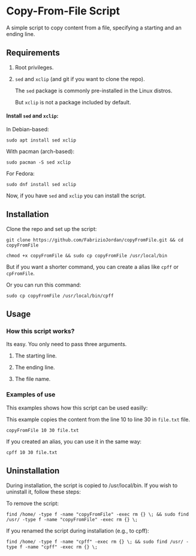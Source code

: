 # Copy-From-File Script

A simple script to copy content from a file, specifying a starting and an ending line.



## Requirements

1. Root privileges.
2. ```sed``` and ```xclip``` (and git if you want to clone the repo).

	The ```sed``` package is commonly pre-installed in the Linux distros.

	But ```xclip``` is not a package included by default.

	
#### Install ```sed``` and ```xclip```:
	
In Debian-based:

```
sudo apt install sed xclip
```	

With pacman (arch-based):

```
sudo pacman -S sed xclip
```

For Fedora:
	
```
sudo dnf install sed xclip
```


Now, if you have ```sed``` and ```xclip``` you can install the script.



## Installation

Clone the repo and set up the script:


```
git clone https://github.com/FabrizioJordan/copyFromFile.git && cd copyFromFile
```


```
chmod +x copyFromFile && sudo cp copyFromFile /usr/local/bin
```
	


But if you want a shorter command, you can create a alias like ```cpff``` or ```cpFromFile```.

Or you can run this command:


```
sudo cp copyFromFile /usr/local/bin/cpff
```


## Usage


### How this script works?

Its easy. You only need to pass three arguments.

1. The starting line.

2. The ending line.

3. The file name.


### Examples of use

This examples shows how this script can be used easilly:


This example copies the content from the line 10 to line 30 in ```file.txt``` file.

```
copyFromFile 10 30 file.txt
```

If you created an alias, you can use it in the same way:

```
cpff 10 30 file.txt
```
## Uninstallation

During installation, the script is copied to /usr/local/bin. If you wish to uninstall it, follow these steps:

To remove the script:

```
find /home/ -type f -name "copyFromFile" -exec rm {} \; && sudo find /usr/ -type f -name "copyFromFile" -exec rm {} \;
```

If you renamed the script during installation (e.g., to cpff):

```
find /home/ -type f -name "cpff" -exec rm {} \; && sudo find /usr/ -type f -name "cpff" -exec rm {} \;
```
